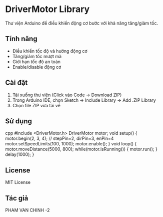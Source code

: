 # DriverMotor Library

Thư viện Arduino để điều khiển động cơ bước với khả năng tăng/giảm tốc.

## Tính năng

- Điều khiển tốc độ và hướng động cơ
- Tăng/giảm tốc mượt mà
- Giới hạn tốc độ an toàn
- Enable/disable động cơ

## Cài đặt

1. Tải xuống thư viện (Click vào Code -> Download ZIP)
2. Trong Arduino IDE, chọn Sketch -> Include Library -> Add .ZIP Library
3. Chọn file ZIP vừa tải về

## Sử dụng
  cpp
  #include <DriverMotor.h>
  DriverMotor motor;
  void setup() {
  motor.begin(2, 3, 4); // stepPin=2, dirPin=3, enPin=4
  motor.setSpeedLimits(100, 1000);
  motor.enable();
  }
  void loop() {
  motor.moveDistance(5000, 800);
  while(motor.isRunning()) {
  motor.run();
  }
  delay(1000);
  }

## License

MIT License

## Tác giả

PHAM VAN CHINH -2


